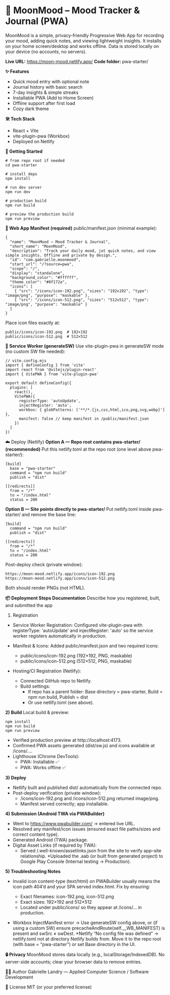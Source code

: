 # 🌙 MoonMood – Mood Tracker & Journal (PWA)
MoonMood is a simple, privacy-friendly Progressive Web App for recording your mood, adding quick notes, and viewing lightweight insights. It installs on your home screen/desktop and works offline. Data is stored locally on your device (no accounts, no servers).

**Live URL:** https://moon-mood.netlify.app/
**Code folder:** pwa-starter/

**✨ Features**
* Quick mood entry with optional note
* Journal history with basic search
* 7-day insights & simple streaks
* Installable PWA (Add to Home Screen)
* Offline support after first load
* Cozy dark theme

**🛠 Tech Stack**
* React + Vite
* vite-plugin-pwa (Workbox)
* Deployed on Netlify

**🚀 Getting Started**
```
# from repo root if needed
cd pwa-starter

# install deps
npm install

# run dev server
npm run dev

# production build
npm run build

# preview the production build
npm run preview
```
**📄 Web App Manifest (required)**
public/manifest.json (minimal example):
```
{
  "name": "MoonMood – Mood Tracker & Journal",
  "short_name": "MoonMood",
  "description": "Track your daily mood, jot quick notes, and view simple insights. Offline and private by design.",
  "id": "com.gabrielle.moonmood",
  "start_url": "/?source=pwa",
  "scope": "/",
  "display": "standalone",
  "background_color": "#ffffff",
  "theme_color": "#0f172a",
  "icons": [
    { "src": "/icons/icon-192.png", "sizes": "192x192", "type": "image/png", "purpose": "maskable" },
    { "src": "/icons/icon-512.png", "sizes": "512x512", "type": "image/png", "purpose": "maskable" }
  ]
}
```
Place icon files exactly at:
```
public/icons/icon-192.png  # 192×192
public/icons/icon-512.png  # 512×512
```
**🧩 Service Worker (generateSW)**
Use vite-plugin-pwa in generateSW mode (no custom SW file needed):

```
// vite.config.mjs
import { defineConfig } from 'vite'
import react from '@vitejs/plugin-react'
import { VitePWA } from 'vite-plugin-pwa'

export default defineConfig({
  plugins: [
    react(),
    VitePWA({
      registerType: 'autoUpdate',
      injectRegister: 'auto',
      workbox: { globPatterns: ['**/*.{js,css,html,ico,png,svg,webp}'] },
      manifest: false // keep manifest in /public/manifest.json
    })
  ]
})
```

☁️ Deploy (Netlify)
**Option A — Repo root contains pwa-starter/ (recommended)**
Put this netlify.toml at the repo root (one level above pwa-starter/):

```
[build]
  base = "pwa-starter"
  command = "npm run build"
  publish = "dist"

[[redirects]]
  from = "/*"
  to = "/index.html"
  status = 200
```
**Option B — Site points directly to pwa-starter/**
Put netlify.toml inside pwa-starter/ and remove the base line:
```
[build]
  command = "npm run build"
  publish = "dist"

[[redirects]]
  from = "/*"
  to = "/index.html"
  status = 200
```
Post-deploy check (private window):
```
https://moon-mood.netlify.app/icons/icon-192.png
https://moon-mood.netlify.app/icons/icon-512.png
```
Both should render PNGs (not HTML).

**📦 Deployment Steps Documentation**
Describe how you registered, built, and submitted the app

1) Registration
* Service Worker Registration: Configured vite-plugin-pwa with registerType: 'autoUpdate' and injectRegister: 'auto' so the service worker registers automatically in production.

* Manifest & Icons: Added public/manifest.json and two required icons:
    * public/icons/icon-192.png (192×192, PNG, maskable)
    * public/icons/icon-512.png (512×512, PNG, maskable)
* Hosting/CI Registration (Netlify):
    * Connected GitHub repo to Netlify.
    * Build settings:
        * If repo has a parent folder: Base directory = pwa-starter, Build = npm run build, Publish = dist
        * Or use netlify.toml (see above).

**2) Build**
Local build & preview:
```
npm install
npm run build
npm run preview
```
* Verified production preview at http://localhost:4173.
* Confirmed PWA assets generated (dist/sw.js) and icons available at /icons/....
* Lighthouse (Chrome DevTools):
    * PWA: Installable ✅
    * PWA: Works offline ✅

**3) Deploy**
* Netlify built and published dist/ automatically from the connected repo.
* Post-deploy verification (private window):
    * /icons/icon-192.png and /icons/icon-512.png returned image/png.
    * Manifest served correctly; app installable.

**4) Submission (Android TWA via PWABuilder)**
* Went to https://www.pwabuilder.com/ → entered live URL.
* Resolved any manifest/icon issues (ensured exact file paths/sizes and correct content type).
* Generated Android (TWA) package.
* Digital Asset Links (if required by TWA):
    * Served /.well-known/assetlinks.json from the site to verify app–site relationship.
*Uploaded the .aab (or built from generated project) to Google Play Console (Internal testing → Production).

**5) Troubleshooting Notes**
* Invalid icon content-type (text/html) on PWABuilder usually means the icon path 404’d and your SPA served index.html. Fix by ensuring:
    * Exact filenames: icon-192.png, icon-512.png
    * Exact sizes: 192×192 and 512×512
    * Located under public/icons/ so they appear at /icons/... in production.

* Workbox InjectManifest error → Use generateSW config above, or (if using a custom SW) ensure        precacheAndRoute(self.__WB_MANIFEST) is present and swSrc ≠ swDest.
*Netlify “No config file was defined” → netlify.toml not at directory Netlify builds from. Move it to the repo root (with base = "pwa-starter") or set Base directory in the UI.

**🔒 Privacy**
MoonMood stores data locally (e.g., localStorage/IndexedDB). No server-side accounts; clear your browser data to remove entries.

🧑‍💻 Author
Gabrielle Landry — Applied Computer Science / Software Development

📄 License
MIT (or your preferred license)

